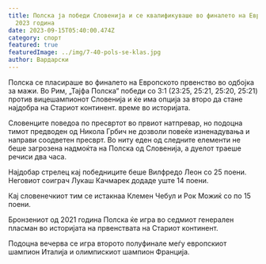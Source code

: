 ```yaml
---
title: Полска ја победи Словенија и се квалификуваше во финалето на Евроволеј
  2023 година
date: 2023-09-15T05:40:00.474Z
category: спорт
featured: true
featuredImage: ../img/7-40-pols-se-klas.jpg
author: Вардарски
---
```

Полска се пласираше во финалето на Европското првенство во одбојка за мажи. Во Рим, „Тајфа Полска“ победи со 3:1 (23:25, 25:21, 25:20, 25:21) против вицешампионот Словенија и ќе има опција за второ да стане најдобра на Стариот континент. време во историјата.

Словенците поведоа по пресвртот во првиот натпревар, но подоцна тимот предводен од Никола Грбич не дозволи повеќе изненадувања и направи соодветен пресврт. Во ниту еден од следните елементи не беше загрозена надмоќта на Полска од Словенија, а дуелот траеше речиси два часа.

Најдобар стрелец кај победниците беше Вилфредо Леон со 25 поени. Неговиот соиграч Лукаш Качмарек додаде уште 14 поени.

Кај словенечкиот тим се истакнаа Клемен Чебул и Рок Можиќ со по 15 поени.

Бронзениот од 2021 година Полска ќе игра во седмиот генерален пласман во историјата на првенствата на Стариот континент.

Подоцна вечерва се игра второто полуфинале меѓу европскиот шампион Италија и олимпискиот шампион Франција.